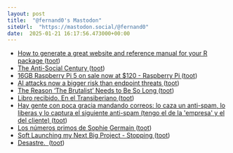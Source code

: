 ```yaml
---
layout: post
title:  "@fernand0's Mastodon"
siteUrl:  "https://mastodon.social/@fernand0"
date:  2025-01-21 16:17:56.473000+00:00
---
```

*  [How to generate a great website and reference manual for your R package ](https://dev.to/jj/how-to-generate-a-great-website-and-reference-manual-for-your-r-package-33a) ([toot](https://mastodon.social/@fernand0/113867245254431408))
*  [The Anti-Social Century ](https://www.theatlantic.com/magazine/archive/2025/02/american-loneliness-personality-politics/681091) ([toot](https://mastodon.social/@fernand0/113866967922959962))
*  [16GB Raspberry Pi 5 on sale now at $120 - Raspberry Pi ](https://www.raspberrypi.com/news/16gb-raspberry-pi-5-on-sale-now-at-120) ([toot](https://mastodon.social/@fernand0/113866350427114471))
*  [AI attacks now a bigger risk than endpoint threats ](https://www.scworld.com/news/ai-attacks-now-a-bigger-risk-than-endpoint-threat) ([toot](https://mastodon.social/@fernand0/113866073052015723))
*  [The Reason ‘The Brutalist’ Needs to Be So Long ](https://www.theatlantic.com/culture/archive/2025/01/the-brutalist-review/681273/?taid=6781a2edd0833a00016d777) ([toot](https://mastodon.social/@fernand0/113865944754258489))
*  [Libro recibido. En el Transiberiano ](https://fotografiasenmovimiento.wordpress.com/2025/01/21/libro-recibido-en-el-transiberiano) ([toot](https://mastodon.social/@fernand0/113865923948761185))
*  [Hay gente con poca gracia mandando correos: lo caza un anti-spam, lo liberas y lo captura el siguiente anti-spam (tengo el de la &#39;empresa&#39; y el del cliente) ](https://mastodon.social/@fernand0/113865467019979187) ([toot](https://mastodon.social/@fernand0/113865467019979187))
*  [Los números primos de Sophie Germain ](https://blog.agirregabiria.net/2025/01/los-numeros-primos-de-sophie-germain.htm) ([toot](https://mastodon.social/@fernand0/113864646222174625))
*  [Soft Launching my Next Big Project - Stopping ](https://shkspr.mobi/blog/2024/12/soft-launching-my-next-big-project-stopping) ([toot](https://mastodon.social/@fernand0/113863930616989738))
*  [Desastre.  ](https://avecesunafoto.wordpress.com/2025/01/20/desastre) ([toot](https://mastodon.social/@fernand0/113862140764869155))
